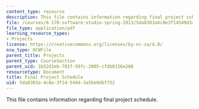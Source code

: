 ```yaml
---
content_type: resource
description: This file contains information regarding final project schedule.
file: /courses/6-170-software-studio-spring-2013/5da8303a4c8e3f14549d3a5be0dbf752_MIT6_170S13_fin-Proj-Cal.pdf
file_type: application/pdf
learning_resource_types:
- Projects
license: https://creativecommons.org/licenses/by-nc-sa/4.0/
ocw_type: OCWFile
parent_title: Projects
parent_type: CourseSection
parent_uid: 1b52d2eb-781f-59fc-2005-cfdb8156e288
resourcetype: Document
title: Final Project Schedule
uid: 5da8303a-4c8e-3f14-549d-3a5be0dbf752
---
```

This file contains information regarding final project schedule.